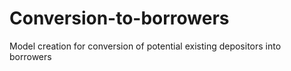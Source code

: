 # Conversion-to-borrowers
Model creation for conversion of potential existing depositors into borrowers
